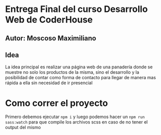 # Entrega Final del curso Desarrollo Web de CoderHouse

## Autor: Moscoso Maximiliano

## Idea 

La idea principal es realizar una página web de una panadería donde se muestre no solo los productos de la misma, sino el desarrollo y la posibilidad de contar como forma de contacto para llegar de manera mas rápida a ella sin necesidad de ir presencial

# Como correr el proyecto

Primero debemos ejecutar `npm i` y luego podemos hacer un `npm run sass:watch` para que compile los archivos scss en caso de no tener el output del mismo
